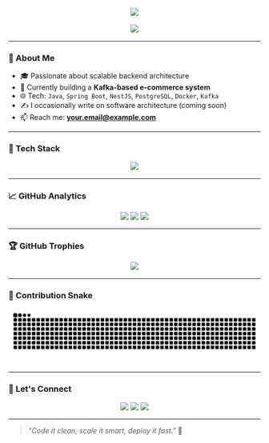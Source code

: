 <!-- Profile banner -->
<p align="center">
  <img src="https://capsule-render.vercel.app/api?type=waving&color=gradient&height=200&section=header&text=Hi%20👋,%20I'm%20Ian%20Muyala&fontSize=40&fontColor=ffffff&animation=fadeIn" />
</p>

<!-- Typing effect -->
<p align="center">
  <img src="https://readme-typing-svg.herokuapp.com?color=7FFF00&lines=Backend+Developer+from+Kenya🇰🇪;Microservices+Enthusiast;Java+%7C+Spring+%7C+NestJS+%7C+Kafka;Let%27s+build+awesome+stuff!" />
</p>

---

### 🧠 About Me

- 🎓 Passionate about scalable backend architecture
- 🧪 Currently building a **Kafka-based e-commerce system**
- 🌐 Tech: `Java`, `Spring Boot`, `NestJS`, `PostgreSQL`, `Docker`, `Kafka`
- ✍️ I occasionally write on software architecture (coming soon)
- 📫 Reach me: **your.email@example.com**

---

### 🧰 Tech Stack

<p align="center">
  <img src="https://skillicons.dev/icons?i=java,spring,nestjs,ts,js,docker,kubernetes,postgres,kafka,git,github,linux&theme=dark" />
</p>

---

### 📈 GitHub Analytics

<p align="center">
  <img src="https://github-readme-stats.vercel.app/api?username=MuyalaIanNapali&show_icons=true&theme=react&hide_border=true" />
  <img src="https://github-readme-streak-stats.herokuapp.com/?user=MuyalaIanNapali&theme=react&hide_border=true" />
  <img src="https://github-readme-stats.vercel.app/api/top-langs/?username=MuyalaIanNapali&layout=compact&theme=react&hide_border=true" />
</p>

---

### 🏆 GitHub Trophies

<p align="center">
  <img src="https://github-profile-trophy.vercel.app/?username=MuyalaIanNapali&theme=gruvbox&column=7&margin-w=5&margin-h=5" />
</p>

---

### 🐍 Contribution Snake

<p align="center">
  <img src="https://github.com/MuyalaIanNapali/MuyalaIanNapali/blob/output/github-contribution-grid-snake.svg" alt="snake animation" />
</p>

---

### 🔗 Let's Connect

<p align="center">
  <a href="mailto:your.email@example.com"><img src="https://img.shields.io/badge/Gmail-D14836?style=for-the-badge&logo=gmail&logoColor=white"/></a>
  <a href="https://linkedin.com/in/your-link"><img src="https://img.shields.io/badge/LinkedIn-0077B5?style=for-the-badge&logo=linkedin&logoColor=white"/></a>
  <a href="https://github.com/MuyalaIanNapali"><img src="https://img.shields.io/badge/GitHub-100000?style=for-the-badge&logo=github&logoColor=white"/></a>
</p>

---

> _"Code it clean, scale it smart, deploy it fast."_ 🚀

